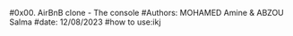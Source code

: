 #0x00. AirBnB clone - The console
#Authors: MOHAMED Amine & ABZOU Salma
#date: 12/08/2023
#how to use:ikj

